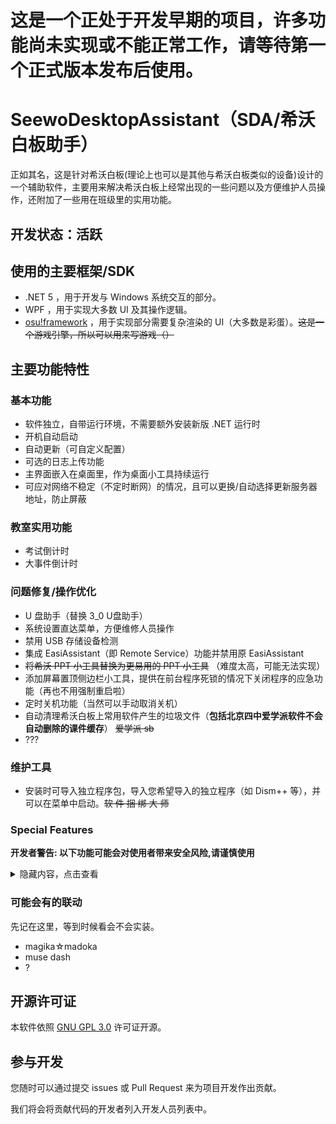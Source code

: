 # 这是一个正处于开发早期的项目，许多功能尚未实现或不能正常工作，请等待第一个正式版本发布后使用。
# SeewoDesktopAssistant（SDA/希沃白板助手）

正如其名，这是针对希沃白板(理论上也可以是其他与希沃白板类似的设备)设计的一个辅助软件，主要用来解决希沃白板上经常出现的一些问题以及方便维护人员操作，还附加了一些用在班级里的实用功能。

## 开发状态：活跃

## 使用的主要框架/SDK

- .NET 5 ，用于开发与 Windows 系统交互的部分。
- WPF ，用于实现大多数 UI 及其操作逻辑。
- [osu!framework](https://github.com/ppy/osu-framework) ，用于实现部分需要复杂渲染的 UI（大多数是彩蛋）。~~这是一个游戏引擎，所以可以用来写游戏（）~~

## 主要功能特性

### 基本功能

- 软件独立，自带运行环境，不需要额外安装新版 .NET 运行时
- 开机自动启动
- 自动更新（可自定义配置）
- 可选的日志上传功能
- 主界面嵌入在桌面里，作为桌面小工具持续运行
- 可应对网络不稳定（不定时断网）的情况，且可以更换/自动选择更新服务器地址，防止屏蔽

### 教室实用功能

- 考试倒计时
- 大事件倒计时

### 问题修复/操作优化

- U 盘助手（替换 3_0 U盘助手）
- 系统设置直达菜单，方便维修人员操作
- 禁用 USB 存储设备检测
- 集成 EasiAssistant（即 Remote Service）功能并禁用原 EasiAssistant
- ~~将希沃 PPT 小工具替换为更易用的 PPT 小工具~~ （难度太高，可能无法实现）
- 添加屏幕置顶侧边栏小工具，提供在前台程序死锁的情况下关闭程序的应急功能（再也不用强制重启啦）
- 定时关机功能（当然可以手动取消关机）
- 自动清理希沃白板上常用软件产生的垃圾文件（**包括北京四中爱学派软件不会自动删除的课件缓存**） ~~爱学派 sb~~
- ???

### 维护工具

- 安装时可导入独立程序包，导入您希望导入的独立程序（如 Dism++ 等），并可以在菜单中启动。~~软 件 捆 绑 大 师~~

### Special Features

**开发者警告: 以下功能可能会对使用者带来安全风险,请谨慎使用**

<details>
<summary>隐藏内容，点击查看</summary>

- 使用希沃白板内置无线网卡快速创建 WIFI 热点
- 利用希沃白板热点创建局域网 FTP 服务器
- 在热点上将某个域名重定向到希沃白板上启动的 Web 服务(?????????????)

</details>

### 可能会有的联动

先记在这里，等到时候看会不会实装。

- magika☆madoka
- muse dash
- ?

## 开源许可证

本软件依照 [GNU GPL 3.0](LICENSE) 许可证开源。
## 参与开发

您随时可以通过提交 issues 或 Pull Request 来为项目开发作出贡献。

我们将会将贡献代码的开发者列入开发人员列表中。
